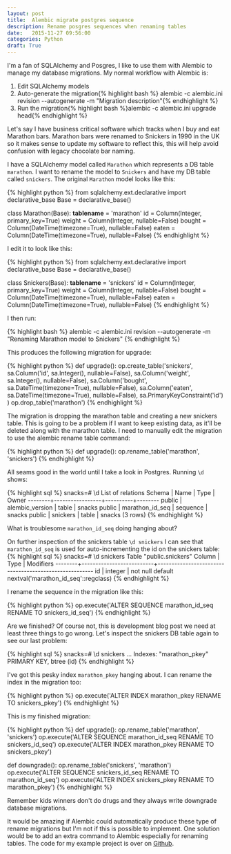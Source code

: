 ```yaml
---
layout: post
title:  Alembic migrate postgres sequence
description: Rename posgres sequences when renaming tables
date:   2015-11-27 09:56:00
categories: Python
draft: True
---
```

I'm a fan of SQLAlchemy and Posgres, I like to use them with Alembic to manage my database migrations. My normal workflow with Alembic is:

1. Edit SQLAlchemy models
2. Auto-generate the migration{% highlight bash %}
alembic -c alembic.ini revision --autogenerate -m "Migration description"{% endhighlight %}
3. Run the migration{% highlight bash %}alembic -c alembic.ini upgrade head{% endhighlight %}

Let's say I have business critical software which tracks when I buy and eat Marathon bars. Marathon bars were renamed to Snickers in 1990 in the UK so it makes sense to update my software to reflect this, this will help avoid confusion with legacy chocolate bar naming.

I have a SQLAlchemy model called `Marathon` which represents a DB table `marathon`. I want to rename the model to `Snickers` and have my DB table called `snickers`. The original `Marathon` model looks like this:

{% highlight python %}
from sqlalchemy.ext.declarative import declarative_base
Base = declarative_base()


class Marathon(Base):
    __tablename__ = 'marathon'
    id = Column(Integer, primary_key=True)
    weight = Column(Integer, nullable=False)
    bought = Column(DateTime(timezone=True), nullable=False)
    eaten = Column(DateTime(timezone=True), nullable=False)
{% endhighlight %}

I edit it to look like this:


{% highlight python %}
from sqlalchemy.ext.declarative import declarative_base
Base = declarative_base()


class Snickers(Base):
    __tablename__ = 'snickers'
    id = Column(Integer, primary_key=True)
    weight = Column(Integer, nullable=False)
    bought = Column(DateTime(timezone=True), nullable=False)
    eaten = Column(DateTime(timezone=True), nullable=False)
{% endhighlight %}

I then run:

{% highlight bash %}
alembic -c alembic.ini revision --autogenerate -m "Renaming Marathon model to Snickers"
{% endhighlight %}

This produces the following migration for upgrade:

{% highlight python %}
def upgrade():
    op.create_table('snickers',
    sa.Column('id', sa.Integer(), nullable=False),
    sa.Column('weight', sa.Integer(), nullable=False),
    sa.Column('bought', sa.DateTime(timezone=True), nullable=False),
    sa.Column('eaten', sa.DateTime(timezone=True), nullable=False),
    sa.PrimaryKeyConstraint('id')
    )
    op.drop_table('marathon')
{% endhighlight %}

The migration is dropping the marathon table and creating a new snickers table. This is going to be a problem if I want to keep existing data, as it'll be deleted along with the marathon table. I need to manually edit the migration to use the alembic rename table command:

{% highlight python %}
def upgrade():
    op.rename_table('marathon', 'snickers')
{% endhighlight %}

All seams good in the world until I take a look in Postgres. Running `\d` shows:

{% highlight sql %}
snacks=# \d
              List of relations
 Schema |      Name       |   Type   | Owner
--------+-----------------+----------+--------
 public | alembic_version | table    | snacks
 public | marathon_id_seq | sequence | snacks
 public | snickers        | table    | snacks
(3 rows)
{% endhighlight %}

What is troublesome `marathon_id_seq` doing hanging about?

On further inspection of the snickers table `\d snickers` I can see that `marathon_id_seq` is used for auto-incrementing the id on the snickers table:
{% highlight sql %}
snacks=# \d snickers
                                  Table "public.snickers"
 Column |           Type           |                       Modifiers
--------+--------------------------+-------------------------------------------------------
 id     | integer                  | not null default nextval('marathon_id_seq'::regclass)
{% endhighlight %}

I rename the sequence in the migration like this:

{% highlight python %}
op.execute('ALTER SEQUENCE  marathon_id_seq RENAME TO snickers_id_seq')
{% endhighlight %}

Are we finished? Of course not, this is development blog post we need at least three things to go wrong. Let's inspect the snickers DB table again to see our last problem:

{% highlight sql %}
snacks=# \d snickers
...
Indexes:
    "marathon_pkey" PRIMARY KEY, btree (id)
{% endhighlight %}

I've got this pesky index `marathon_pkey` hanging about. I can rename the index in the migration too:

{% highlight python %}
op.execute('ALTER INDEX marathon_pkey RENAME TO snickers_pkey')
{% endhighlight %}

This is my finished migration:

{% highlight python %}
def upgrade():
    op.rename_table('marathon', 'snickers')
    op.execute('ALTER SEQUENCE marathon_id_seq RENAME TO snickers_id_seq')
    op.execute('ALTER INDEX marathon_pkey RENAME TO snickers_pkey')


def downgrade():
    op.rename_table('snickers', 'marathon')
    op.execute('ALTER SEQUENCE snickers_id_seq RENAME TO marathon_id_seq')
    op.execute('ALTER INDEX snickers_pkey RENAME TO marathon_pkey')
{% endhighlight %}

Remember kids winners don't do drugs and they always write downgrade database migrations.

It would be amazing if Alembic could automatically produce these type of rename migrations but I'm not if this is possible to implement. One solution would be to add an extra command to Alembic especially for renaming tables. The code for my example project is over on [Github](https://github.com/pxg/alembic_rename).
